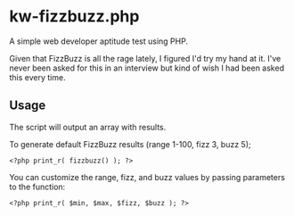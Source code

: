 kw-fizzbuzz.php
======

A simple web developer aptitude test using PHP.

Given that FizzBuzz is all the rage lately, I figured I'd try my hand at it. I've never been asked for this in an interview but kind of wish I had been asked this every time.

## Usage

The script will output an array with results.

To generate default FizzBuzz results (range 1-100, fizz 3, buzz 5);
```
<?php print_r( fizzbuzz() ); ?>
```

You can customize the range, fizz, and buzz values by passing parameters to the function:
```
<?php print_r( $min, $max, $fizz, $buzz ); ?>
```
